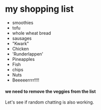 # my shopping list
- smoothies 
- tofu
- whole wheat bread
- sausages
- "Kwark"
- Chicken
- 'Runderlappen'
- Pineapples
- Fish
- chips
- Nuts
- Beeeeerrrr!!!!


#### we need to remove the veggies from the list



Let's see if random chatting is also working.
